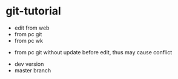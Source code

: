 # git-tutorial
- edit from web
- from pc git
- from pc wk
* from pc git without update before edit, thus may cause conflict
- dev version
- master branch
